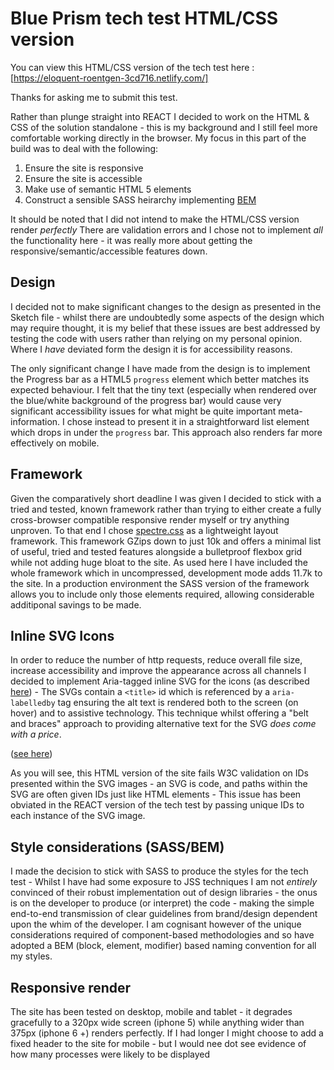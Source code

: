 # Blue Prism tech test HTML/CSS version

You can view this HTML/CSS version of the tech test here : [https://eloquent-roentgen-3cd716.netlify.com/]

Thanks for asking me to submit this test. 

Rather than plunge straight into REACT I decided to work on the HTML & CSS of the solution standalone - this is my background and I still feel more comfortable working directly in the browser. My focus in this part of the build was to deal with the following: 

1. Ensure the site is responsive
2. Ensure the site is accessible
3. Make use of semantic HTML 5 elements
4. Construct a sensible SASS heirarchy implementing [BEM](https://getbem) 

It should be noted that I did not intend to make the HTML/CSS version render *_perfectly_* There are validation errors and I chose not to implement *all* the functionality here - it was really more about getting the responsive/semantic/accessible features down.

## Design
I decided not to make significant changes to the design as presented in the Sketch file - whilst there are undoubtedly some aspects of the design which may require thought, it is my belief that these issues are best addressed by testing the code with users rather than relying on my personal opinion. Where I *have* deviated form the design it is for accessibility reasons.

The only significant change I have made from the design is to implement the Progress bar as a HTML5 `progress` element which better matches its expected behaviour. I felt that the tiny text (especially when rendered over the blue/white background of the progress bar) would cause very significant accessibility issues for what might be quite important meta-information. I chose instead to present it in a straightforward list element which drops in under the `progress` bar. This approach also renders far more effectively on mobile.

## Framework
Given the comparatively short deadline I was given I decided to stick with a tried and tested, known framework rather than trying to either create a fully cross-browser compatible responsive render myself or try anything unproven. To that end I chose [spectre.css](https://picturepan2.github.io/spectre/) as a lightweight layout framework. This framework GZips down to just 10k and offers a minimal list of useful, tried and tested features alongside a bulletproof flexbox grid while not adding huge bloat to the site. As used here I have included the whole framework which in uncompressed, development mode adds 11.7k to the site. In a production environment the SASS version of the framework allows you to include only those elements required, allowing considerable additiponal savings to be made.

## Inline SVG Icons
In order to reduce the number of http requests, reduce overall file size, increase accessibility and improve the appearance across all channels I decided to implement Aria-tagged inline SVG for the icons (as described [here](https://www.24a11y.com/2018/accessible-svg-icons-with-inline-sprites/)) - The SVGs contain a `<title>` id which is referenced by a `aria-labelledby` tag ensuring the alt text is rendered both to the screen (on hover) and to assistive technology. This technique whilst offering a "belt and braces" approach to providing alternative text for the SVG *does come with a price*. 

([see here](https://css-tricks.com/youre-inlining-svg-icons-deal-unique-titles-ids/))

As you will see, this HTML version of the site fails W3C validation on IDs presented within the SVG images - an SVG is code, and paths within the SVG are often given IDs just like HTML elements - This issue has been obviated in the REACT version of the tech test by passing unique IDs to each instance of the SVG image.

## Style considerations (SASS/BEM)
I made the decision to stick with SASS to produce the styles for the tech test - Whilst I have had some exposure to JSS techniques I am not *entirely* convinced of their robust implementation out of design libraries - the onus is on the developer to produce (or interpret) the code - making the simple end-to-end transmission of clear guidelines from brand/design dependent upon the whim of the developer. I am cognisant however of the unique considerations required of component-based methodologies and so have adopted a BEM (block, element, modifier) based naming convention for all my styles.

## Responsive render
The site has been tested on desktop, mobile and tablet - it degrades gracefully to a 320px wide screen (iphone 5) while anything wider than 375px (iphone 6 +) renders perfectly. If I had longer I might choose to add a fixed header to the site for mobile - but I would nee dot see evidence of how many processes were likely to be displayed 